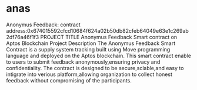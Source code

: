 # anas
Anonymus Feedback:
contract address:0x674015592cfcd10684f624a02b50db82cfeb64049e63e1c269ab2df76a46f1f3
PROJECT TITLE
Anonymus Feedback Smart contract on Aptos Blockchain
Project Description
The Anonymus Feedback Smart Contract is a supply system tracking built using Move programming language and deployed on the Aptos blockchain. This smart contract enable to users to submit feedback anonymously,ensuring privacy and confidentiality. The contract is designed to be secure,sclable,and easy to intigrate into verious platform,allowing organization to collect honest feedback without compromising of the participants.
